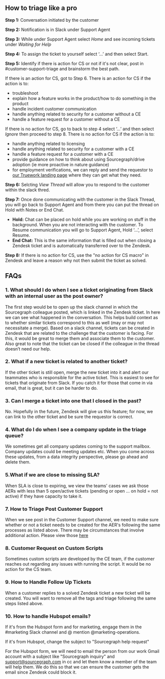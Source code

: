 ## How to triage like a pro

**Step 1:** Conversation initiated by the customer

**Step 2:** Notification is in Slack under Support Agent

**Step 3:** While under Support Agent select _Home_ and see incoming tickets under _Waiting for Help_

**Step 4:** To assign the ticket to yourself select ‘…’ and then select Start.

**Step 5:** Identify if there is action for CS or not if it's not clear, post in #customer-support-triage and brainstorm the best path.

If there is an action for CS, got to Step 6. There is an action for CS if the action is to:

- troubleshoot
- explain how a feature works in the product/how to do something in the product
- handle incident customer communication
- handle anything related to security for a customer without a CE
- handle a feature request for a customer without a CE

If there is no action for CS, go to back to step 4 select ‘…’ and then select _Ignore_ then proceed to step 8. There is no action for CS if the action is to:

- handle anything related to licensing
- handle anything related to security for a customer with a CE
- handle a feature request for a customer with a CE
- provide guidance on how to think about using Sourcegraph/drive adoption (ie more proactive in nature guidance)
- for employment verifications, we can reply and send the requestor to [our Truework landing page](https://www.truework.com/verifications/sourcegraph-employment-verification/) where they can get what they need.

**Step 6:** Selcting _View Thread_ will allow you to respond to the customer within the slack thred.

**Step 7:** Once done communicating with the customer in the Slack Thread, you will go back to Support Agent and from there you can put the thread on Hold with Notes or End Chat.

- **Hold:** Chat can be placed on hold while you are working on stuff in the
  background. When you are not interacting with the customer. To Resume communication you will go to Support Agent, Hold ‘…’, select Resume.
- **End Chat:** This is the same information that is filled out when closing a Zendesk ticket and is automatically transferred over to the Zendesk.

**Step 8:** If there is no action for CS, use the "no action for CS macro" in Zendesk and leave a reason why not then submit the ticket as solved.

## FAQs

### 1. What should I do when I see a ticket originating from Slack with an internal user as the post owner?

The first step would be to open up the slack channel in which the Sourcegraph colleague posted, which is linked in the Zendesk ticket. In here we can see what happened in the conversation. This helps build context as to whether similar tickets correspond to this as well (may or may not necessitate a merge). Based on a slack channel, tickets can be created in Zendesk that are related to the challenge that the customer is facing. For this, it would be great to merge them and associate them to the customer. Also great to note that the ticket can be closed if the colleague in the thread doesn’t need our help.

### 2. What if a new ticket is related to another ticket?

If the other ticket is still open, merge the new ticket into it and alert our teammates who is responsible for the active ticket. This is easiest to see for tickets that originate from Slack. If you catch it for those that come in via email, that is great, but it can be harder to do.

### 3. Can I merge a ticket into one that I closed in the past?

No. Hopefully in the future, Zendesk will give us this feature; for now, we can link to the other ticket and be sure the requestor is correct.

### 4. What do I do when I see a company update in the triage queue?

We sometimes get all company updates coming to the support mailbox. Company updates could be meeting updates etc. When you come across these updates, from a data integrity perspective, please go ahead and delete them.

### 5.What if we are close to missing SLA?

When SLA is close to expiring, we view the teams' cases we ask those AERs with less than 5 open/active tickets (pending or open ... on hold = not active) if they have capacity to take it.

### 7. How to Triage Post Customer Support

When we see post in the Customer Support channel, we need to make sure whether or not a ticket needs to be created for the AER's following the same processes as listed above. There may be circumstances that involve additional action. Please view those [here](customer-exceptions.md)

### 8. Customer Request on Custom Scripts

Sometimes custom scripts are developed by the CE team, if the customer reaches out regarding any issues with running the script. It would be no action for the CS team.

### 9. How to Handle Follow Up Tickets

When a customer replies to a solved Zendesk ticket a new ticket will be created. You will want to remove all the tags and triage following the same steps listed above.

### 10. How to handle Hubspot emails?

If it's from the Hubspot form and for marketing, engage them in the #marketing Slack channel and @ mention @marketing-operations.

If it's from Hubspot, change the subject to "Sourcegraph help request"

For the Hubspot form, we will need to email the person from our work Gmail account with a subject like "Sourcegraph inquiry" and support@sourcegraph.com in cc and let them know a member of the team will help them. We do this so that we can ensure the customer gets the email since Zendesk could block it.
